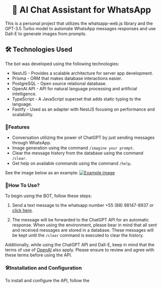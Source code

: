 # <center> 🤖 AI Chat Assistant for WhatsApp </center>

This is a personal project that utilizes the whatsapp-web.js library and the GPT-3.5 Turbo model to automate WhatsApp messages responses and use Dall-E to generate images from prompts.

## 🛠️ Technologies Used
The bot was developed using the following technologies:

-   NestJS - Provides a scalable architecture for server app development.
-   Prisma - ORM that makes database interactions easier.
-   PostgreSQL - Open source relational database.
-   OpenAI API - API for natural language processing and artificial intelligence.
-   TypeScript - A JavaScript superset that adds static typing to the language.
-   Fastify - Used as an adapter with NestJS focusing on performance and scalability.

### 🚀Features

-   Conversation utilizing the power of ChatGPT by just sending messages through WhatsApp.
-   Image generation using the command `/imagine your prompt`.
-   Clear the message history from the database using the command `/clear`.
-   Get help on available commands using the command `/help`.

See the image below as an example:
[![Example image](https://i.postimg.cc/RVqv61bP/image.png)](https://postimg.cc/Tp8zBbxm)

###  🧪How To Use?

To begin using the BOT, follow these steps:

1.  Send a text message to the whatsapp number +55 (88) 98147-8937 or [click here](https://wa.me/558881478937?text=Hello).
    

2. The message will be forwarded to the ChatGPT API for an automatic response. When using the environment, please bear in mind that all sent and received messages are stored in a database. These messages will be kept until the `/clear` command is executed to clear the history.

Additionally, while using the ChatGPT API and Dall-E, keep in mind that the terms of use of [OpenAI]([https://beta.openai.com/terms/](https://beta.openai.com/terms/)) also apply. Please ensure to review and agree with these terms before using the API.

### 🛠️Installation and Configuration

To install and configure the API, follow the 